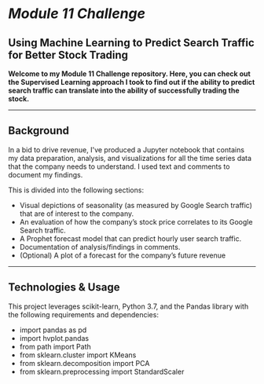 # *Module 11 Challenge*
## Using Machine Learning to Predict Search Traffic for Better Stock Trading

**Welcome to my Module 11 Challenge repository. Here, you can check out the Supervised Learning approach I took to find out if the ability to predict search traffic can translate into the ability of successfully trading the stock.**

---

## Background
In a bid to drive revenue, I've produced a Jupyter notebook that contains my data preparation, analysis, and visualizations for all the time series data that the company needs to understand. I used text and comments to document my findings.

This is divided into the following sections:
- Visual depictions of seasonality (as measured by Google Search traffic) that are of interest to the company.
- An evaluation of how the company’s stock price correlates to its Google Search traffic.
- A Prophet forecast model that can predict hourly user search traffic.
- Documentation of analysis/findings in comments.
- (Optional) A plot of a forecast for the company’s future revenue

---

## Technologies & Usage
This project leverages scikit-learn, Python 3.7, and the Pandas library with the following requirements and dependencies:
- import pandas as pd
- import hvplot.pandas
- from path import Path
- from sklearn.cluster import KMeans
- from sklearn.decomposition import PCA
- from sklearn.preprocessing import StandardScaler

